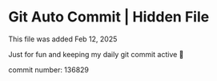 # Git Auto Commit | Hidden File

This file was added Feb 12, 2025

Just for fun and keeping my daily git commit active 🤪

commit number: 136829
